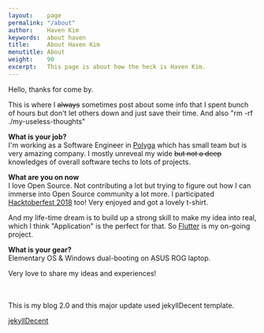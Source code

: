 ```yaml
---
layout:    page
permalink: "/about"
author:    Haven Kim
keywords:  about haven
title:     About Haven Kim
menutitle: About
weight:    90
excerpt:   This page is about how the heck is Haven Kim.
--- 
```

<script async defer src="https://buttons.github.io/buttons.js"></script>

Hello, thanks for come by. 

This is where I <s>always</s> sometimes post about some info that I spent bunch of hours but don't let others down and just save their time. And also "rm -rf ./my-useless-thoughts"

**What is your job?**<br/>
I'm working as a Software Engineer in [Polyga](https://www.polyga.com) which has small team but is very amazing company. I mostly unreveal my wide <s>but not a deep</s> knowledges of overall software techs to lots of projects.

**What are you on now**<br/>
I love Open Source. Not contributing a lot but trying to figure out how I can immerse into Open Source community a lot more. I participated [Hacktoberfest 2018](https://hacktoberfest.digitalocean.com) too! Very enjoyed and got a lovely t-shirt.

And my life-time dream is to build up a strong skill to make my idea into real, which I think "Application" is the perfect for that. So [Flutter](https://github.com/flutter/flutter) is my on-going project. 

**What is your gear?**<br/>
Elementary OS & Windows dual-booting on ASUS ROG laptop.

Very love to share my ideas and experiences!


<br/>
<br/>This is my blog 2.0 and this major update used jekyllDecent template.
<p class="github-button-container">
<a class="github-button" href="https://github.com/jwillmer/jekyllDecent" data-size="large" data-show-count="true" aria-label="Star jwillmer/jekyllDecent on GitHub">jekyllDecent</a>
</p>
